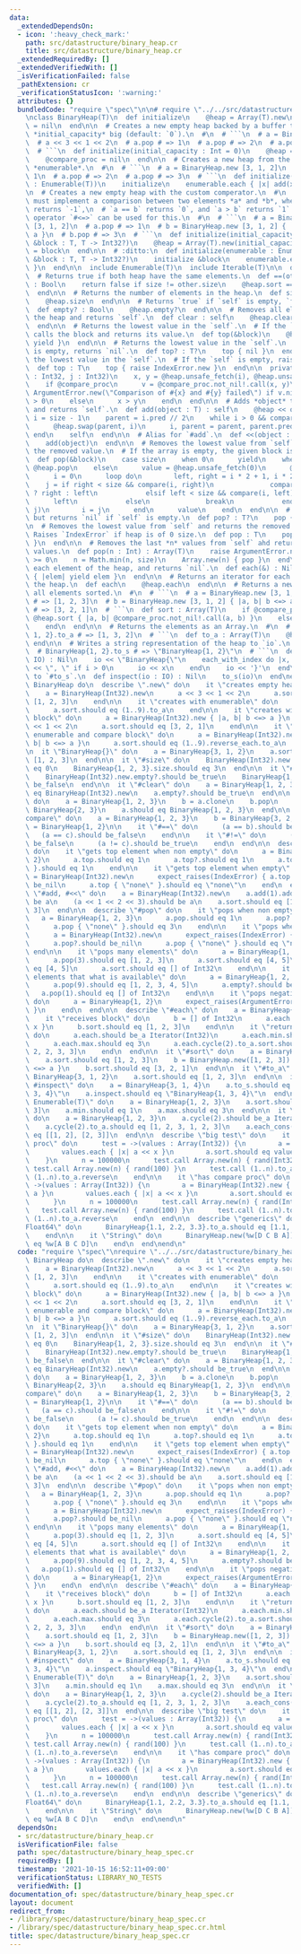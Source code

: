 ```yaml
---
data:
  _extendedDependsOn:
  - icon: ':heavy_check_mark:'
    path: src/datastructure/binary_heap.cr
    title: src/datastructure/binary_heap.cr
  _extendedRequiredBy: []
  _extendedVerifiedWith: []
  _isVerificationFailed: false
  _pathExtension: cr
  _verificationStatusIcon: ':warning:'
  attributes: {}
  bundledCode: "require \"spec\"\n\n# require \"../../src/datastructure/binary_heap\"\
    \nclass BinaryHeap(T)\n  def initialize\n    @heap = Array(T).new\n    @compare_proc\
    \ = nil\n  end\n\n  # Creates a new empty heap backed by a buffer that is initially\
    \ *initial_capacity* big (default: `0`).\n  #\n  # ```\n  # a = BinaryHeap.new(3)\n\
    \  # a << 3 << 1 << 2\n  # a.pop # => 1\n  # a.pop # => 2\n  # a.pop # => 3\n\
    \  # ```\n  def initialize(initial_capacity : Int = 0)\n    @heap = Array(T).new(initial_capacity)\n\
    \    @compare_proc = nil\n  end\n\n  # Creates a new heap from the elements in\
    \ *enumerable*.\n  #\n  # ```\n  # a = BinaryHeap.new [3, 1, 2]\n  # a.pop # =>\
    \ 1\n  # a.pop # => 2\n  # a.pop # => 3\n  # ```\n  def initialize(enumerable\
    \ : Enumerable(T))\n    initialize\n    enumerable.each { |x| add(x) }\n  end\n\
    \n  # Creates a new empty heap with the custom comperator.\n  #\n  # The block\
    \ must implement a comparison between two elements *a* and *b*, where `a < b`\
    \ returns `-1`,\n  # `a == b` returns `0`, and `a > b` returns `1`. The comparison\
    \ operator `#<=>` can be used for this.\n  #\n  # ```\n  # a = BinaryHeap.new\
    \ [3, 1, 2]\n  # a.pop # => 1\n  # b = BinaryHeap.new [3, 1, 2] { |a, b| b <=>\
    \ a }\n  # b.pop # => 3\n  # ```\n  def initialize(initial_capacity : Int = 0,\
    \ &block : T, T -> Int32?)\n    @heap = Array(T).new(initial_capacity)\n    @compare_proc\
    \ = block\n  end\n\n  # :ditto:\n  def initialize(enumerable : Enumerable(T),\
    \ &block : T, T -> Int32?)\n    initialize &block\n    enumerable.each { |x| add(x)\
    \ }\n  end\n\n  include Enumerable(T)\n  include Iterable(T)\n\n  def_clone\n\n\
    \  # Returns true if both heap have the same elements.\n  def ==(other : BinaryHeap(T))\
    \ : Bool\n    return false if size != other.size\n    @heap.sort == other.@heap.sort\n\
    \  end\n\n  # Returns the number of elements in the heap.\n  def size : Int32\n\
    \    @heap.size\n  end\n\n  # Returns `true` if `self` is empty, `false` otherwise.\n\
    \  def empty? : Bool\n    @heap.empty?\n  end\n\n  # Removes all elements from\
    \ the heap and returns `self`.\n  def clear : self\n    @heap.clear\n    self\n\
    \  end\n\n  # Returns the lowest value in the `self`.\n  # If the `self` is empty,\
    \ calls the block and returns its value.\n  def top(&block)\n    @heap.first {\
    \ yield }\n  end\n\n  # Returns the lowest value in the `self`.\n  # If the `self`\
    \ is empty, returns `nil`.\n  def top? : T?\n    top { nil }\n  end\n\n  # Returns\
    \ the lowest value in the `self`.\n  # If the `self` is empty, raises `IndexError`.\n\
    \  def top : T\n    top { raise IndexError.new }\n  end\n\n  private def compare(i\
    \ : Int32, j : Int32)\n    x, y = @heap.unsafe_fetch(i), @heap.unsafe_fetch(j)\n\
    \    if @compare_proc\n      v = @compare_proc.not_nil!.call(x, y)\n      raise\
    \ ArgumentError.new(\"Comparison of #{x} and #{y} failed\") if v.nil?\n      v\
    \ > 0\n    else\n      x > y\n    end\n  end\n\n  # Adds *object* to the heap\
    \ and returns `self`.\n  def add(object : T) : self\n    @heap << object\n   \
    \ i = size - 1\n    parent = i.pred // 2\n    while i > 0 && compare(parent, i)\n\
    \      @heap.swap(parent, i)\n      i, parent = parent, parent.pred // 2\n   \
    \ end\n    self\n  end\n\n  # Alias for `#add`.\n  def <<(object : T) : self\n\
    \    add(object)\n  end\n\n  # Removes the lowest value from `self` and returns\
    \ the removed value.\n  # If the array is empty, the given block is called.\n\
    \  def pop(&block)\n    case size\n    when 0\n      yield\n    when 1\n     \
    \ @heap.pop\n    else\n      value = @heap.unsafe_fetch(0)\n      @heap[0] = @heap.pop\n\
    \      i = 0\n      loop do\n        left, right = i * 2 + 1, i * 2 + 2\n    \
    \    j = if right < size && compare(i, right)\n              compare(left, right)\
    \ ? right : left\n            elsif left < size && compare(i, left)\n        \
    \      left\n            else\n              break\n            end\n        @heap.swap(i,\
    \ j)\n        i = j\n      end\n      value\n    end\n  end\n\n  # Like `#pop`,\
    \ but returns `nil` if `self` is empty.\n  def pop? : T?\n    pop { nil }\n  end\n\
    \n  # Removes the lowest value from `self` and returns the removed value.\n  #\
    \ Raises `IndexError` if heap is of 0 size.\n  def pop : T\n    pop { raise IndexError.new\
    \ }\n  end\n\n  # Removes the last *n* values from `self` ahd returns the removed\
    \ values.\n  def pop(n : Int) : Array(T)\n    raise ArgumentError.new unless n\
    \ >= 0\n    n = Math.min(n, size)\n    Array.new(n) { pop }\n  end\n\n  # Yields\
    \ each element of the heap, and returns `nil`.\n  def each(&) : Nil\n    @heap.each\
    \ { |elem| yield elem }\n  end\n\n  # Returns an iterator for each element of\
    \ the heap.\n  def each\n    @heap.each\n  end\n\n  # Returns a new array with\
    \ all elements sorted.\n  #\n  # ```\n  # a = BinaryHeap.new [3, 1, 2]\n  # a.sort\
    \ # => [1, 2, 3]\n  # b = BinaryHeap.new [3, 1, 2] { |a, b| b <=> a }\n  # b.sort\
    \ # => [3, 2, 1]\n  # ```\n  def sort : Array(T)\n    if @compare_proc\n     \
    \ @heap.sort { |a, b| @compare_proc.not_nil!.call(a, b) }\n    else\n      @heap.sort\n\
    \    end\n  end\n\n  # Returns the elements as an Array.\n  #\n  # ```\n  # BinaryHeap{3,\
    \ 1, 2}.to_a # => [1, 3, 2]\n  # ```\n  def to_a : Array(T)\n    @heap.dup\n \
    \ end\n\n  # Writes a string representation of the heap to `io`.\n  #\n  # ```\n\
    \  # BinaryHeap{1, 2}.to_s # => \"BinaryHeap{1, 2}\"\n  # ```\n  def to_s(io :\
    \ IO) : Nil\n    io << \"BinaryHeap{\"\n    each_with_index do |x, i|\n      io\
    \ << \", \" if i > 0\n      io << x\n    end\n    io << '}'\n  end\n\n  # Same\
    \ to `#to_s`.\n  def inspect(io : IO) : Nil\n    to_s(io)\n  end\nend\n\ndescribe\
    \ BinaryHeap do\n  describe \".new\" do\n    it \"creates empty heap\" do\n  \
    \    a = BinaryHeap(Int32).new\n      a << 3 << 1 << 2\n      a.sort.should eq\
    \ [1, 2, 3]\n    end\n\n    it \"creates with enumerable\" do\n      a = BinaryHeap(Int32).new(1..9)\n\
    \      a.sort.should eq (1..9).to_a\n    end\n\n    it \"creates with compare\
    \ block\" do\n      a = BinaryHeap(Int32).new { |a, b| b <=> a }\n      a << 3\
    \ << 1 << 2\n      a.sort.should eq [3, 2, 1]\n    end\n\n    it \"creates with\
    \ enumerable and compare block\" do\n      a = BinaryHeap(Int32).new(1..9) { |a,\
    \ b| b <=> a }\n      a.sort.should eq (1..9).reverse_each.to_a\n    end\n  end\n\
    \n  it \"BinaryHeap{}\" do\n    a = BinaryHeap{3, 1, 2}\n    a.sort.should eq\
    \ [1, 2, 3]\n  end\n\n  it \"#size\" do\n    BinaryHeap(Int32).new.size.should\
    \ eq 0\n    BinaryHeap{1, 2, 3}.size.should eq 3\n  end\n\n  it \"#empty?\" do\n\
    \    BinaryHeap(Int32).new.empty?.should be_true\n    BinaryHeap{1, 2, 3}.empty?.should\
    \ be_false\n  end\n\n  it \"#clear\" do\n    a = BinaryHeap{1, 2, 3}\n    a.clear.should\
    \ eq BinaryHeap(Int32).new\n    a.empty?.should be_true\n  end\n\n  it \"#clone\"\
    \ do\n    a = BinaryHeap{1, 2, 3}\n    b = a.clone\n    b.pop\n    b.should eq\
    \ BinaryHeap{2, 3}\n    a.should eq BinaryHeap{1, 2, 3}\n  end\n\n  describe \"\
    compare\" do\n    a = BinaryHeap{1, 2, 3}\n    b = BinaryHeap{3, 2, 1}\n    c\
    \ = BinaryHeap{1, 2}\n\n    it \"#==\" do\n      (a == b).should be_true\n   \
    \   (a == c).should be_false\n    end\n\n    it \"#!=\" do\n      (a != b).should\
    \ be_false\n      (a != c).should be_true\n    end\n  end\n\n  describe \"#top\"\
    \ do\n    it \"gets top element when non empty\" do\n      a = BinaryHeap{3, 1,\
    \ 2}\n      a.top.should eq 1\n      a.top?.should eq 1\n      a.top { \"none\"\
    \ }.should eq 1\n    end\n\n    it \"gets top element when empty\" do\n      a\
    \ = BinaryHeap(Int32).new\n      expect_raises(IndexError) { a.top }\n      a.top?.should\
    \ be_nil\n      a.top { \"none\" }.should eq \"none\"\n    end\n  end\n\n  it\
    \ \"#add, #<<\" do\n    a = BinaryHeap(Int32).new\n    a.add(1).add(2).should\
    \ be a\n    (a << 1 << 2 << 3).should be a\n    a.sort.should eq [1, 1, 2, 2,\
    \ 3]\n  end\n\n  describe \"#pop\" do\n    it \"pops when non empty\" do\n   \
    \   a = BinaryHeap{1, 2, 3}\n      a.pop.should eq 1\n      a.pop?.should eq 2\n\
    \      a.pop { \"none\" }.should eq 3\n    end\n\n    it \"pops when empty\" do\n\
    \      a = BinaryHeap(Int32).new\n      expect_raises(IndexError) { a.pop }\n\
    \      a.pop?.should be_nil\n      a.pop { \"none\" }.should eq \"none\"\n   \
    \ end\n\n    it \"pops many elements\" do\n      a = BinaryHeap{1, 2, 3, 4, 5}\n\
    \      a.pop(3).should eq [1, 2, 3]\n      a.sort.should eq [4, 5]\n      a.pop(2).should\
    \ eq [4, 5]\n      a.sort.should eq [] of Int32\n    end\n\n    it \"pops more\
    \ elements that what is available\" do\n      a = BinaryHeap{1, 2, 3, 4, 5}\n\
    \      a.pop(9).should eq [1, 2, 3, 4, 5]\n      a.empty?.should be_true\n   \
    \   a.pop(1).should eq [] of Int32\n    end\n\n    it \"pops negative count raises\"\
    \ do\n      a = BinaryHeap{1, 2}\n      expect_raises(ArgumentError) { a.pop(-1)\
    \ }\n    end\n  end\n\n  describe \"#each\" do\n    a = BinaryHeap{3, 1, 2}\n\n\
    \    it \"receives block\" do\n      b = [] of Int32\n      a.each { |x| b <<\
    \ x }\n      b.sort.should eq [1, 2, 3]\n    end\n\n    it \"returns Iterator\"\
    \ do\n      a.each.should be_a Iterator(Int32)\n      a.each.min.should eq 1\n\
    \      a.each.max.should eq 3\n      a.each.cycle(2).to_a.sort.should eq [1, 1,\
    \ 2, 2, 3, 3]\n    end\n  end\n\n  it \"#sort\" do\n    a = BinaryHeap{3, 1, 2}\n\
    \    a.sort.should eq [1, 2, 3]\n    b = BinaryHeap.new([1, 2, 3]) { |a, b| b\
    \ <=> a }\n    b.sort.should eq [3, 2, 1]\n  end\n\n  it \"#to_a\" do\n    a =\
    \ BinaryHeap{3, 1, 2}\n    a.sort.should eq [1, 2, 3]\n  end\n\n  it \"#to_s,\
    \ #inspect\" do\n    a = BinaryHeap{3, 1, 4}\n    a.to_s.should eq \"BinaryHeap{1,\
    \ 3, 4}\"\n    a.inspect.should eq \"BinaryHeap{1, 3, 4}\"\n  end\n\n  it \"includes\
    \ Enumerable(T)\" do\n    a = BinaryHeap{1, 2, 3}\n    a.sort.should eq [1, 2,\
    \ 3]\n    a.min.should eq 1\n    a.max.should eq 3\n  end\n\n  it \"includes Iterable(T)\"\
    \ do\n    a = BinaryHeap{1, 2, 3}\n    a.cycle(2).should be_a Iterator(Int32)\n\
    \    a.cycle(2).to_a.should eq [1, 2, 3, 1, 2, 3]\n    a.each_cons(2).to_a.should\
    \ eq [[1, 2], [2, 3]]\n  end\n\n  describe \"big test\" do\n    it \"hasn't compare\
    \ proc\" do\n      test = ->(values : Array(Int32)) {\n        a = BinaryHeap(Int32).new\n\
    \        values.each { |x| a << x }\n        a.sort.should eq values.sort\n  \
    \    }\n      n = 100000\n      test.call Array.new(n) { rand(Int32) }\n     \
    \ test.call Array.new(n) { rand(100) }\n      test.call (1..n).to_a\n      test.call\
    \ (1..n).to_a.reverse\n    end\n\n    it \"has compare proc\" do\n      test =\
    \ ->(values : Array(Int32)) {\n        a = BinaryHeap(Int32).new { |a, b| b <=>\
    \ a }\n        values.each { |x| a << x }\n        a.sort.should eq values.sort_by(&.-)\n\
    \      }\n      n = 100000\n      test.call Array.new(n) { rand(Int32) }\n   \
    \   test.call Array.new(n) { rand(100) }\n      test.call (1..n).to_a\n      test.call\
    \ (1..n).to_a.reverse\n    end\n  end\n\n  describe \"generics\" do\n    it \"\
    Float64\" do\n      BinaryHeap{1.1, 2.2, 3.3}.to_a.should eq [1.1, 2.2, 3.3]\n\
    \    end\n\n    it \"String\" do\n      BinaryHeap.new(%w[D C B A]).to_a.should\
    \ eq %w[A B C D]\n    end\n  end\nend\n"
  code: "require \"spec\"\nrequire \"../../src/datastructure/binary_heap\"\n\ndescribe\
    \ BinaryHeap do\n  describe \".new\" do\n    it \"creates empty heap\" do\n  \
    \    a = BinaryHeap(Int32).new\n      a << 3 << 1 << 2\n      a.sort.should eq\
    \ [1, 2, 3]\n    end\n\n    it \"creates with enumerable\" do\n      a = BinaryHeap(Int32).new(1..9)\n\
    \      a.sort.should eq (1..9).to_a\n    end\n\n    it \"creates with compare\
    \ block\" do\n      a = BinaryHeap(Int32).new { |a, b| b <=> a }\n      a << 3\
    \ << 1 << 2\n      a.sort.should eq [3, 2, 1]\n    end\n\n    it \"creates with\
    \ enumerable and compare block\" do\n      a = BinaryHeap(Int32).new(1..9) { |a,\
    \ b| b <=> a }\n      a.sort.should eq (1..9).reverse_each.to_a\n    end\n  end\n\
    \n  it \"BinaryHeap{}\" do\n    a = BinaryHeap{3, 1, 2}\n    a.sort.should eq\
    \ [1, 2, 3]\n  end\n\n  it \"#size\" do\n    BinaryHeap(Int32).new.size.should\
    \ eq 0\n    BinaryHeap{1, 2, 3}.size.should eq 3\n  end\n\n  it \"#empty?\" do\n\
    \    BinaryHeap(Int32).new.empty?.should be_true\n    BinaryHeap{1, 2, 3}.empty?.should\
    \ be_false\n  end\n\n  it \"#clear\" do\n    a = BinaryHeap{1, 2, 3}\n    a.clear.should\
    \ eq BinaryHeap(Int32).new\n    a.empty?.should be_true\n  end\n\n  it \"#clone\"\
    \ do\n    a = BinaryHeap{1, 2, 3}\n    b = a.clone\n    b.pop\n    b.should eq\
    \ BinaryHeap{2, 3}\n    a.should eq BinaryHeap{1, 2, 3}\n  end\n\n  describe \"\
    compare\" do\n    a = BinaryHeap{1, 2, 3}\n    b = BinaryHeap{3, 2, 1}\n    c\
    \ = BinaryHeap{1, 2}\n\n    it \"#==\" do\n      (a == b).should be_true\n   \
    \   (a == c).should be_false\n    end\n\n    it \"#!=\" do\n      (a != b).should\
    \ be_false\n      (a != c).should be_true\n    end\n  end\n\n  describe \"#top\"\
    \ do\n    it \"gets top element when non empty\" do\n      a = BinaryHeap{3, 1,\
    \ 2}\n      a.top.should eq 1\n      a.top?.should eq 1\n      a.top { \"none\"\
    \ }.should eq 1\n    end\n\n    it \"gets top element when empty\" do\n      a\
    \ = BinaryHeap(Int32).new\n      expect_raises(IndexError) { a.top }\n      a.top?.should\
    \ be_nil\n      a.top { \"none\" }.should eq \"none\"\n    end\n  end\n\n  it\
    \ \"#add, #<<\" do\n    a = BinaryHeap(Int32).new\n    a.add(1).add(2).should\
    \ be a\n    (a << 1 << 2 << 3).should be a\n    a.sort.should eq [1, 1, 2, 2,\
    \ 3]\n  end\n\n  describe \"#pop\" do\n    it \"pops when non empty\" do\n   \
    \   a = BinaryHeap{1, 2, 3}\n      a.pop.should eq 1\n      a.pop?.should eq 2\n\
    \      a.pop { \"none\" }.should eq 3\n    end\n\n    it \"pops when empty\" do\n\
    \      a = BinaryHeap(Int32).new\n      expect_raises(IndexError) { a.pop }\n\
    \      a.pop?.should be_nil\n      a.pop { \"none\" }.should eq \"none\"\n   \
    \ end\n\n    it \"pops many elements\" do\n      a = BinaryHeap{1, 2, 3, 4, 5}\n\
    \      a.pop(3).should eq [1, 2, 3]\n      a.sort.should eq [4, 5]\n      a.pop(2).should\
    \ eq [4, 5]\n      a.sort.should eq [] of Int32\n    end\n\n    it \"pops more\
    \ elements that what is available\" do\n      a = BinaryHeap{1, 2, 3, 4, 5}\n\
    \      a.pop(9).should eq [1, 2, 3, 4, 5]\n      a.empty?.should be_true\n   \
    \   a.pop(1).should eq [] of Int32\n    end\n\n    it \"pops negative count raises\"\
    \ do\n      a = BinaryHeap{1, 2}\n      expect_raises(ArgumentError) { a.pop(-1)\
    \ }\n    end\n  end\n\n  describe \"#each\" do\n    a = BinaryHeap{3, 1, 2}\n\n\
    \    it \"receives block\" do\n      b = [] of Int32\n      a.each { |x| b <<\
    \ x }\n      b.sort.should eq [1, 2, 3]\n    end\n\n    it \"returns Iterator\"\
    \ do\n      a.each.should be_a Iterator(Int32)\n      a.each.min.should eq 1\n\
    \      a.each.max.should eq 3\n      a.each.cycle(2).to_a.sort.should eq [1, 1,\
    \ 2, 2, 3, 3]\n    end\n  end\n\n  it \"#sort\" do\n    a = BinaryHeap{3, 1, 2}\n\
    \    a.sort.should eq [1, 2, 3]\n    b = BinaryHeap.new([1, 2, 3]) { |a, b| b\
    \ <=> a }\n    b.sort.should eq [3, 2, 1]\n  end\n\n  it \"#to_a\" do\n    a =\
    \ BinaryHeap{3, 1, 2}\n    a.sort.should eq [1, 2, 3]\n  end\n\n  it \"#to_s,\
    \ #inspect\" do\n    a = BinaryHeap{3, 1, 4}\n    a.to_s.should eq \"BinaryHeap{1,\
    \ 3, 4}\"\n    a.inspect.should eq \"BinaryHeap{1, 3, 4}\"\n  end\n\n  it \"includes\
    \ Enumerable(T)\" do\n    a = BinaryHeap{1, 2, 3}\n    a.sort.should eq [1, 2,\
    \ 3]\n    a.min.should eq 1\n    a.max.should eq 3\n  end\n\n  it \"includes Iterable(T)\"\
    \ do\n    a = BinaryHeap{1, 2, 3}\n    a.cycle(2).should be_a Iterator(Int32)\n\
    \    a.cycle(2).to_a.should eq [1, 2, 3, 1, 2, 3]\n    a.each_cons(2).to_a.should\
    \ eq [[1, 2], [2, 3]]\n  end\n\n  describe \"big test\" do\n    it \"hasn't compare\
    \ proc\" do\n      test = ->(values : Array(Int32)) {\n        a = BinaryHeap(Int32).new\n\
    \        values.each { |x| a << x }\n        a.sort.should eq values.sort\n  \
    \    }\n      n = 100000\n      test.call Array.new(n) { rand(Int32) }\n     \
    \ test.call Array.new(n) { rand(100) }\n      test.call (1..n).to_a\n      test.call\
    \ (1..n).to_a.reverse\n    end\n\n    it \"has compare proc\" do\n      test =\
    \ ->(values : Array(Int32)) {\n        a = BinaryHeap(Int32).new { |a, b| b <=>\
    \ a }\n        values.each { |x| a << x }\n        a.sort.should eq values.sort_by(&.-)\n\
    \      }\n      n = 100000\n      test.call Array.new(n) { rand(Int32) }\n   \
    \   test.call Array.new(n) { rand(100) }\n      test.call (1..n).to_a\n      test.call\
    \ (1..n).to_a.reverse\n    end\n  end\n\n  describe \"generics\" do\n    it \"\
    Float64\" do\n      BinaryHeap{1.1, 2.2, 3.3}.to_a.should eq [1.1, 2.2, 3.3]\n\
    \    end\n\n    it \"String\" do\n      BinaryHeap.new(%w[D C B A]).to_a.should\
    \ eq %w[A B C D]\n    end\n  end\nend\n"
  dependsOn:
  - src/datastructure/binary_heap.cr
  isVerificationFile: false
  path: spec/datastructure/binary_heap_spec.cr
  requiredBy: []
  timestamp: '2021-10-15 16:52:11+09:00'
  verificationStatus: LIBRARY_NO_TESTS
  verifiedWith: []
documentation_of: spec/datastructure/binary_heap_spec.cr
layout: document
redirect_from:
- /library/spec/datastructure/binary_heap_spec.cr
- /library/spec/datastructure/binary_heap_spec.cr.html
title: spec/datastructure/binary_heap_spec.cr
---
```

